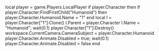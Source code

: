 local player = game.Players.LocalPlayer
if player.Character then
if player.Character:FindFirstChild("Humanoid") then
player.Character.Humanoid.Name = "1"
end
local l = player.Character["1"]:Clone()
l.Parent = player.Character
l.Name = "Humanoid"; wait(0.1)
player.Character["1"]:Destroy()
workspace.CurrentCamera.CameraSubject = player.Character.Humanoid
player.Character.Animate.Disabled = true; wait(0.1)
player.Character.Animate.Disabled = false
end

